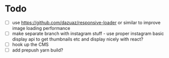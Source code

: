 # Todo

- [ ] use https://github.com/dazuaz/responsive-loader or similar to improve image loading performance
- [ ] make separate branch with instagram stuff - use proper instagram basic display api to get thumbnails etc and display nicely with react?
- [ ] hook up the CMS
- [ ] add prepush yarn build?
